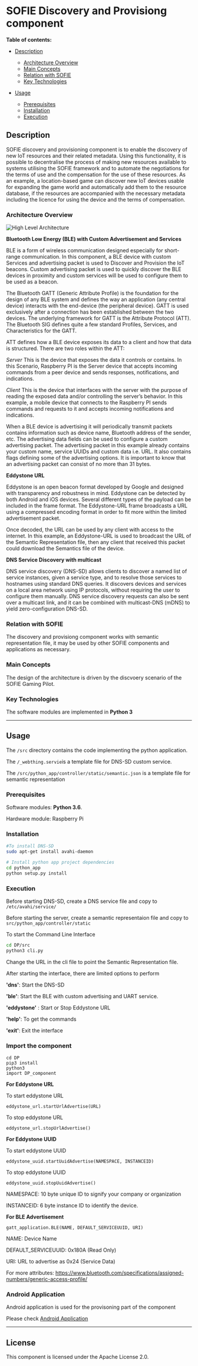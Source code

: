# SOFIE Discovery and Provisiong component

**Table of contents:**

- [Description](#description)
    - [Architecture Overview](#architecture-overview)
    - [Main Concepts](#main-concepts)
    - [Relation with SOFIE](#relation-with-sofie)
    - [Key Technologies](#key-technologies)

- [Usage](#usage)
    - [Prerequisites](#prerequisites)
    - [Installation](#installation)
    - [Execution](#execution)


## Description

SOFIE discovery and provisioning component is to enable the discovery of new IoT resources and their related metadata. Using this functionality, it is possible to decentralise the process of making new resources available to systems utilising the SOFIE framework and to automate the negotiations for the terms of use and the compensation for the use of these resources. As an example, a location-based game can discover new IoT devices usable for expanding the game world and automatically add them to the resource database, if the resources are accompanied with the necessary metadata including the licence for using the device and the terms of compensation. 


### Architecture Overview

![High Level Architecture](/imgs/archi.png)


**Bluetooth Low Energy (BLE) with Custom Advertisement and Services**

BLE is a form of wireless communication designed especially for short-range communication. In this component, a BLE device with custom Services and advertising packet is used to Discover and Provision the IoT beacons. Custom advertising packet is used to quickly discover the BLE devices in proximity and custom services will be used to configure them to be used as a beacon.  

The Bluetooth GATT (Generic Attribute Profile) is the foundation for the design of any BLE system and defines the way an application (any central device) interacts with the end-device (the peripheral device). GATT is used exclusively after a connection has been established between the two devices. The underlying framework for GATT is the Attribute Protocol (ATT). The Bluetooth SIG defines quite a few standard Profiles, Services, and Characteristics for the GATT.

ATT defines how a BLE device exposes its data to a client and how that data is structured.
There are two roles within the ATT:

*Server*
This is the device that exposes the data it controls or contains. In this Scenario, Raspberry PI is the Server device that accepts incoming commands from a peer device and sends responses, notifications, and indications.

*Client*
This is the device that interfaces with the server with the purpose of reading the exposed data and/or controlling the server’s behavior. In this example, a mobile device that connects to the Raspberry PI sends commands and requests to it and accepts incoming notifications and indications.

When a BLE device is advertising it will periodically transmit packets contains information such as device name, Bluetooth address of the sender, etc. The advertising data fields can be used to configure a custom advertising packet. The advertising packet in this example already contains your custom name, service UUIDs and custom data i.e. URL. It also contains flags defining some of the advertising options. It is important to know that an advertising packet can consist of no more than 31 bytes.

**Eddystone URL**

Eddystone is an open beacon format developed by Google and designed with transparency and robustness in mind. Eddystone can be detected by both Android and iOS devices. Several different types of the payload can be included in the frame format. The Eddystone-URL frame broadcasts a URL using a compressed encoding format in order to fit more within the limited advertisement packet.

Once decoded, the URL can be used by any client with access to the internet. In this example, an Eddystone-URL is used to broadcast the URL of the Semantic Representation file, then any client that received this packet could download the Semantics file of the device.

**DNS Service Discovery with multicast**

DNS service discovery (DNS-SD) allows clients to discover a named list of service instances, given a service type, and to resolve those services to hostnames using standard DNS queries. It discovers devices and services on a local area network using IP protocols, without requiring the user to configure them manually. DNS service discovery requests can also be sent over a multicast link, and it can be combined with multicast-DNS (mDNS) to yield zero-configuration DNS-SD.

### Relation with SOFIE

The discovery and provisiong component works with semantic representation file, it may be used by other SOFIE components and applications as necessary.

### Main Concepts

The design of the architecture is driven by the discvoery scenario of the SOFIE Gaming Pilot. 


### Key Technologies

The software modules are implemented in **Python 3** 

***

## Usage

The `/src` directory contains the code implementing the python application.

The `/_webthing.servie`is a template file for DNS-SD custom service.

The `/src/python_app/controller/static/semantic.json` is a template file for semantic representation


### Prerequisites

Software modules: **Python 3.6**.

Hardware module: Raspberry Pi 


### Installation

```bash
#To install DNS-SD 
sudo apt-get install avahi-daemon 

# Install python app project dependencies
cd python_app
python setup.py install 
```

### Execution

Before starting DNS-SD, create a DNS service file and copy to `/etc/avahi/service/`

Before starting the server, create a semantic representaion file and copy to `src/python_app/controller/static`

To start the Command Line Interface
```bash
cd DP/src
python3 cli.py
```
Change the URL in the cli file to point the Semantic Representation file.

After starting the interface, there are limited options to perform

**'dns'**: Start the DNS-SD

**'ble'**: Start the BLE with custom advertising and UART service.

**'eddystone'** : Start or Stop Eddystone URL

**'help'**: To get the commands

**'exit'**: Exit the interface

### Import the component

```
cd DP
pip3 install
python3
import DP_component
```

**For Eddystone URL**

To start eddystone URL
```
eddystone_url.startUrlAdvertise(URL)
```

To stop eddystone URL
```
eddystone_url.stopUrlAdvertise()
```

**For Eddystone UUID**

To start eddystone UUID
```
eddystone_uuid.startUuidAdvertise(NAMESPACE, INSTANCEID)
```

To stop eddystone UUID
```
eddystone_uuid.stopUuidAdvertise()
```

NAMESPACE: 10 byte unique ID to signify your company or organization 

INSTANCEID: 6 byte instance ID to identify the device.

**For BLE Advertisement**

```
gatt_application.BLE(NAME, DEFAULT_SERVICEUUID, URI)
```
NAME: Device Name

DEFAULT_SERVICEUUID: 0x180A (Read Only)

URI: URL to advertise as 0x24 (Service Data)

For more attributes: https://www.bluetooth.com/specifications/assigned-numbers/generic-access-profile/

### Android Application

Android application is used for the provisoning part of the component

Please check [Android Application](/android_app/README.md)

***
## License

This component is licensed under the Apache License 2.0.
